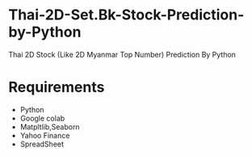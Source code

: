 # Thai-2D-Set.Bk-Stock-Prediction-by-Python
Thai 2D Stock (Like 2D Myanmar Top Number) Prediction By Python

# Requirements
  * Python
  * Google colab
  * Matpltlib,Seaborn
  * Yahoo Finance
  * SpreadSheet
